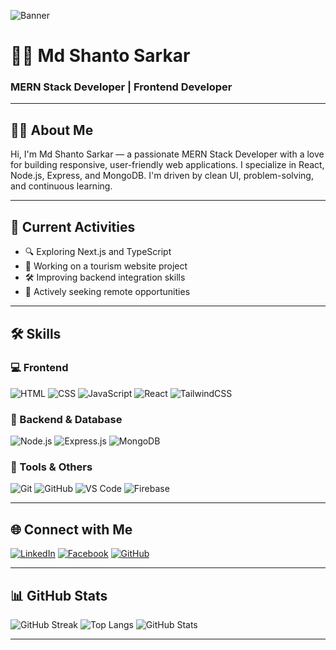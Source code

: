 ![Banner](https://i.ibb.co.com/1Gff7h2T/Linked-In-Cover-Photo.png)

# 👨‍💻 Md Shanto Sarkar
### MERN Stack Developer | Frontend Developer

---

## 🧑‍💼 About Me
Hi, I'm Md Shanto Sarkar — a passionate MERN Stack Developer with a love for building responsive, user-friendly web applications. I specialize in React, Node.js, Express, and MongoDB. I'm driven by clean UI, problem-solving, and continuous learning.

---

## 🚀 Current Activities
- 🔍 Exploring Next.js and TypeScript
- 🧳 Working on a tourism website project
- 🛠️ Improving backend integration skills
- 💼 Actively seeking remote opportunities

---

## 🛠️ Skills
### 💻 Frontend
![HTML](https://img.shields.io/badge/-HTML5-E34F26?logo=html5&logoColor=white&style=flat)
![CSS](https://img.shields.io/badge/-CSS3-1572B6?logo=css3&logoColor=white&style=flat)
![JavaScript](https://img.shields.io/badge/-JavaScript-F7DF1E?logo=javascript&logoColor=black&style=flat)
![React](https://img.shields.io/badge/-React-61DAFB?logo=react&logoColor=black&style=flat)
![TailwindCSS](https://img.shields.io/badge/-TailwindCSS-38B2AC?logo=tailwind-css&logoColor=white&style=flat)

### 🧩 Backend & Database
![Node.js](https://img.shields.io/badge/-Node.js-339933?logo=node.js&logoColor=white&style=flat)
![Express.js](https://img.shields.io/badge/-Express.js-000000?logo=express&logoColor=white&style=flat)
![MongoDB](https://img.shields.io/badge/-MongoDB-47A248?logo=mongodb&logoColor=white&style=flat)

### 🔧 Tools & Others
![Git](https://img.shields.io/badge/-Git-F05032?logo=git&logoColor=white&style=flat)
![GitHub](https://img.shields.io/badge/-GitHub-181717?logo=github&logoColor=white&style=flat)
![VS Code](https://img.shields.io/badge/-VS%20Code-007ACC?logo=visual-studio-code&logoColor=white&style=flat)
![Firebase](https://img.shields.io/badge/-Firebase-FFCA28?logo=firebase&logoColor=black&style=flat)

---

## 🌐 Connect with Me
[![LinkedIn](https://img.shields.io/badge/-LinkedIn-0A66C2?logo=linkedin&logoColor=white&style=flat)](https://www.linkedin.com/in/shanto9070/)
[![Facebook](https://img.shields.io/badge/-LinkedIn-0A66C2?logo=linkedin&logoColor=white&style=flat)](https://www.facebook.com/shanto9070)
[![GitHub](https://img.shields.io/badge/-GitHub-181717?logo=github&logoColor=white&style=flat)](https://github.com/ShantoSarkar34)

---

## 📊 GitHub Stats

![GitHub Streak](https://github-readme-streak-stats.herokuapp.com/?user=ShantoSarkar34)
![Top Langs](https://github-readme-stats.vercel.app/api/top-langs/?username=ShantoSarkar34&layout=compact)
![GitHub Stats](https://github-readme-stats.vercel.app/api?username=ShantoSarkar34&show_icons=true&theme=default)

---
